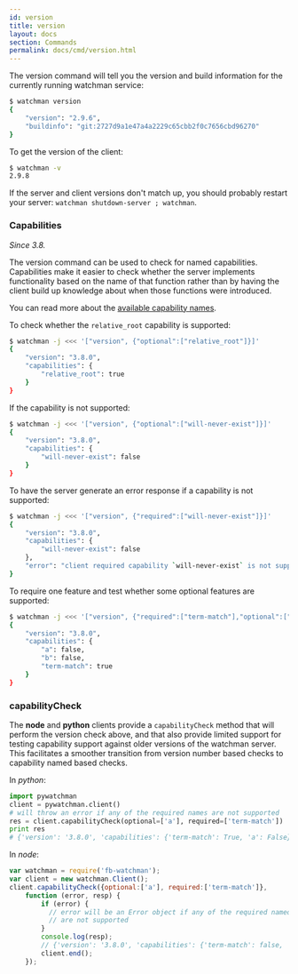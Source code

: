 ```yaml
---
id: version
title: version
layout: docs
section: Commands
permalink: docs/cmd/version.html
---
```


The version command will tell you the version and build information
for the currently running watchman service:

```bash
$ watchman version
{
    "version": "2.9.6",
    "buildinfo": "git:2727d9a1e47a4a2229c65cbb2f0c7656cbd96270"
}
```

To get the version of the client:

```bash
$ watchman -v
2.9.8
```

If the server and client versions don't match up, you should probably
restart your server: `watchman shutdown-server ; watchman`.

### Capabilities

*Since 3.8.*

The version command can be used to check for named capabilities.
Capabilities make it easier to check whether the server implements
functionality based on the name of that function rather than by
having the client build up knowledge about when those functions
were introduced.

You can read more about the [available capability names](
/watchman/docs/capabilities.html).

To check whether the `relative_root` capability is supported:

```bash
$ watchman -j <<< '["version", {"optional":["relative_root"]}]'
{
    "version": "3.8.0",
    "capabilities": {
        "relative_root": true
    }
}
```

If the capability is not supported:

```bash
$ watchman -j <<< '["version", {"optional":["will-never-exist"]}]'
{
    "version": "3.8.0",
    "capabilities": {
        "will-never-exist": false
    }
}
```

To have the server generate an error response if a capability is not
supported:

```bash
$ watchman -j <<< '["version", {"required":["will-never-exist"]}]'
{
    "version": "3.8.0",
    "capabilities": {
        "will-never-exist": false
    },
    "error": "client required capability `will-never-exist` is not supported by this server"
}
```

To require one feature and test whether some optional features are supported:

```bash
$ watchman -j <<< '["version", {"required":["term-match"],"optional":["a","b"]}]'
{
    "version": "3.8.0",
    "capabilities": {
        "a": false,
        "b": false,
        "term-match": true
    }
}
```

### capabilityCheck

The **node** and **python** clients provide a `capabilityCheck` method that
will perform the version check above, and that also provide limited support
for testing capability support against older versions of the watchman server.
This facilitates a smoother transition from version number based checks
to capability named based checks.

In *python*:

```python
import pywatchman
client = pywatchman.client()
# will throw an error if any of the required names are not supported
res = client.capabilityCheck(optional=['a'], required=['term-match'])
print res
# {'version': '3.8.0', 'capabilities': {'term-match': True, 'a': False}}
```

In *node*:

```js
var watchman = require('fb-watchman');
var client = new watchman.Client();
client.capabilityCheck({optional:['a'], required:['term-match']},
    function (error, resp) {
        if (error) {
          // error will be an Error object if any of the required named
          // are not supported
        }
        console.log(resp);
        // {'version': '3.8.0', 'capabilities': {'term-match': false, 'a': false}}
        client.end();
    });
```
